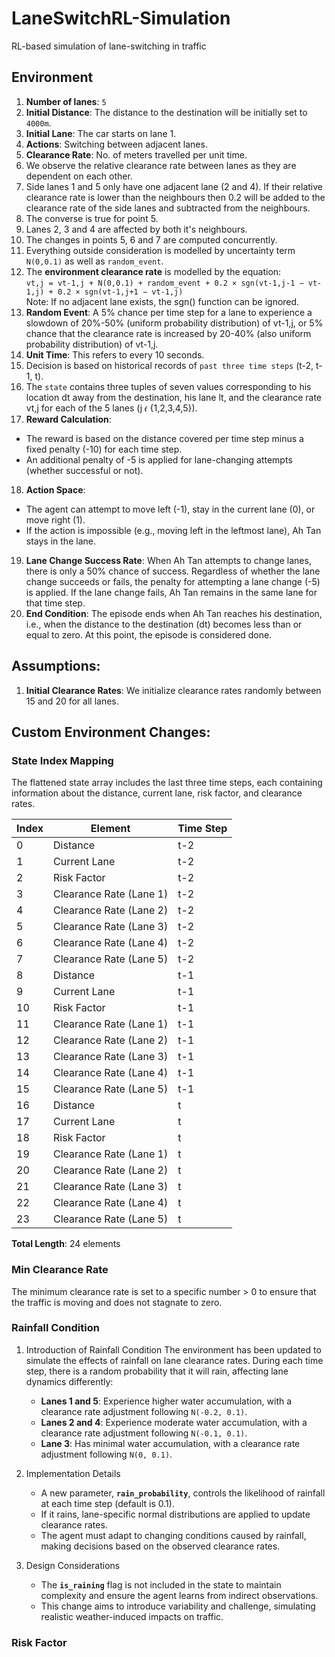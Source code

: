 # LaneSwitchRL-Simulation
RL-based simulation of lane-switching in traffic

## Environment

1. **Number of lanes**: `5`
2. **Initial Distance**: The distance to the destination will be initially set to `4000m`.
3. **Initial Lane**: The car starts on lane 1.
4. **Actions**: Switching between adjacent lanes.
5. **Clearance Rate**: No. of meters travelled per unit time.
6. We observe the relative clearance rate between lanes as they are dependent on each other.
7. Side lanes 1 and 5 only have one adjacent lane (2 and 4). If their relative clearance rate is lower than the neighbours then 0.2 will be added to the clearance rate of the side lanes and subtracted from the neighbours.
8. The converse is true for point 5.
9. Lanes 2, 3 and 4 are affected by both it's neighbours.
10. The changes in points 5, 6 and 7 are computed concurrently.
11. Everything outside consideration is modelled by uncertainty term `N(0,0.1)` as well as `random_event`.
12. The **environment clearance rate** is modelled by the equation:  
    `vt,j = vt-1,j + N(0,0.1) + random_event + 0.2 × sgn(vt-1,j-1 − vt-1,j) + 0.2 × sgn(vt-1,j+1 − vt-1,j)`  
    Note: If no adjacent lane exists, the sgn() function can be ignored.
13. **Random Event**: A 5% chance per time step for a lane to experience a slowdown of 20%-50% (uniform probability distribution) of vt-1,j, or 5% chance that the clearance rate is increased by 20-40% (also uniform probability distribution) of vt-1,j.
14. **Unit Time**: This refers to every 10 seconds.
15. Decision is based on historical records of `past three time steps` (t-2, t-1, t).
16. The `state` contains three tuples of seven values corresponding to his location dt away from the destination, his lane lt, and the clearance rate vt,j for each of the 5 lanes (j 𝜖 {1,2,3,4,5}).
17. **Reward Calculation**: 
- The reward is based on the distance covered per time step minus a fixed penalty (-10) for each time step. 
- An additional penalty of -5 is applied for lane-changing attempts (whether successful or not).
18. **Action Space**: 
- The agent can attempt to move left (-1), stay in the current lane (0), or move right (1).
- If the action is impossible (e.g., moving left in the leftmost lane), Ah Tan stays in the lane.
19. **Lane Change Success Rate**: When Ah Tan attempts to change lanes, there is only a 50% chance of success. Regardless of whether the lane change succeeds or fails, the penalty for attempting a lane change (-5) is applied. If the lane change fails, Ah Tan remains in the same lane for that time step.
20. **End Condition**: The episode ends when Ah Tan reaches his destination, i.e., when the distance to the destination (dt) becomes less than or equal to zero. At this point, the episode is considered done.

## Assumptions:

1. **Initial Clearance Rates**: We initialize clearance rates randomly between 15 and 20 for all lanes.

## Custom Environment Changes:

### State Index Mapping

The flattened state array includes the last three time steps, each containing information about the distance, current lane, risk factor, and clearance rates.

| **Index** | **Element**              | **Time Step**  |
|-----------|--------------------------|----------------|
| 0         | Distance                 | t-2            |
| 1         | Current Lane             | t-2            |
| 2         | Risk Factor              | t-2            |
| 3         | Clearance Rate (Lane 1)  | t-2            |
| 4         | Clearance Rate (Lane 2)  | t-2            |
| 5         | Clearance Rate (Lane 3)  | t-2            |
| 6         | Clearance Rate (Lane 4)  | t-2            |
| 7         | Clearance Rate (Lane 5)  | t-2            |
| 8         | Distance                 | t-1            |
| 9         | Current Lane             | t-1            |
| 10        | Risk Factor              | t-1            |
| 11        | Clearance Rate (Lane 1)  | t-1            |
| 12        | Clearance Rate (Lane 2)  | t-1            |
| 13        | Clearance Rate (Lane 3)  | t-1            |
| 14        | Clearance Rate (Lane 4)  | t-1            |
| 15        | Clearance Rate (Lane 5)  | t-1            |
| 16        | Distance                 | t              |
| 17        | Current Lane             | t              |
| 18        | Risk Factor              | t              |
| 19        | Clearance Rate (Lane 1)  | t              |
| 20        | Clearance Rate (Lane 2)  | t              |
| 21        | Clearance Rate (Lane 3)  | t              |
| 22        | Clearance Rate (Lane 4)  | t              |
| 23        | Clearance Rate (Lane 5)  | t              |

**Total Length**: 24 elements

### **Min Clearance Rate**
The minimum clearance rate is set to a specific number > 0 to ensure that the traffic is moving and does not stagnate to zero.

### **Rainfall Condition**

1. Introduction of Rainfall Condition
    The environment has been updated to simulate the effects of rainfall on lane clearance rates. During each time step, there is a random probability that it will rain, affecting lane dynamics differently:

    - **Lanes 1 and 5**: Experience higher water accumulation, with a clearance rate adjustment following `N(-0.2, 0.1)`.
    - **Lanes 2 and 4**: Experience moderate water accumulation, with a clearance rate adjustment following `N(-0.1, 0.1)`.
    - **Lane 3**: Has minimal water accumulation, with a clearance rate adjustment following `N(0, 0.1)`.

2. Implementation Details
    - A new parameter, **`rain_probability`**, controls the likelihood of rainfall at each time step (default is 0.1).
    - If it rains, lane-specific normal distributions are applied to update clearance rates.
    - The agent must adapt to changing conditions caused by rainfall, making decisions based on the observed clearance rates.

3. Design Considerations
    - The **`is_raining`** flag is not included in the state to maintain complexity and ensure the agent learns from indirect observations.
    - This change aims to introduce variability and challenge, simulating realistic weather-induced impacts on traffic.

### Risk Factor
